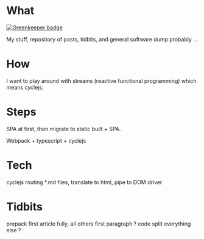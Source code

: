 # What

[![Greenkeeper badge](https://badges.greenkeeper.io/Sinewyk/sinewyk-stuff.svg)](https://greenkeeper.io/)

My stuff, repository of posts, tidbits, and general software dump probably ...

# How

I want to play around with streams (reactive functional programming) which means cyclejs.

# Steps

SPA at first, then migrate to static built + SPA.

Webpack + typescript + cyclejs

# Tech

cyclejs
routing
\*.md files, translate to html, pipe to DOM driver

# Tidbits

prepack first article fully, all others first paragraph ?
code split everything else ?
